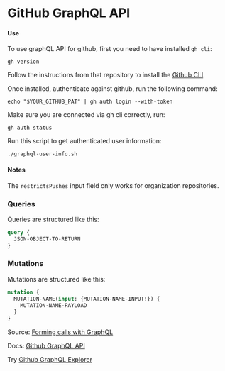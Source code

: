 # GitHub GraphQL API

#### Use

To use graphQL API for github, first you need to have installed `gh cli`:
```shell
gh version
```

Follow the instructions from that repository to install the [Github CLI](https://github.com/cli/cli).

Once installed, authenticate against github, run the following command:
```shell
echo "$YOUR_GITHUB_PAT" | gh auth login --with-token
```

Make sure you are connected via gh cli correctly, run:
```shell
gh auth status
```

Run this script to get authenticated user information:
```shell
./graphql-user-info.sh
```

#### Notes

The `restrictsPushes` input field only works for organization repositories.


### Queries

Queries are structured like this:

```graphql
query {
  JSON-OBJECT-TO-RETURN
}
```


### Mutations

Mutations are structured like this:

```graphql
mutation {
  MUTATION-NAME(input: {MUTATION-NAME-INPUT!}) {
    MUTATION-NAME-PAYLOAD
  }
}
```

Source: [Forming calls with GraphQL](https://docs.github.com/en/graphql/guides/forming-calls-with-graphql)


Docs: [Github GraphQL API](https://docs.github.com/en/graphql/reference)


Try [Github GraphQL Explorer](https://docs.github.com/en/graphql/overview/explorer)
